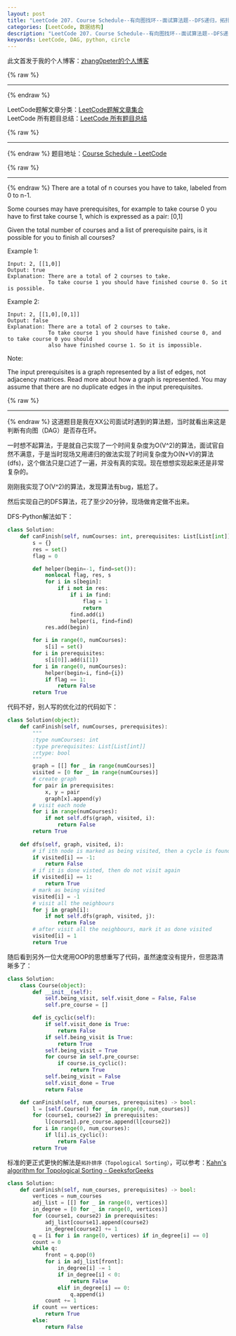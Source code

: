 ```yaml
---
layout: post
title: "LeetCode 207. Course Schedule--有向图找环--面试算法题--DFS递归，拓扑排序迭代--Python"
categories: [LeetCode, 数据结构]
description: "LeetCode 207. Course Schedule--有向图找环--面试算法题--DFS递归，拓扑排序迭代--Python-DAG"
keywords: LeetCode, DAG, python, circle
---
```


此文首发于我的个人博客：[zhang0peter的个人博客](https://zhang0peter.com)         

{% raw %}
***          
{% endraw %}


LeetCode题解文章分类：[LeetCode题解文章集合](https://zhang0peter.com/categories/#LeetCode)               
LeetCode 所有题目总结：[LeetCode 所有题目总结](https://zhang0peter.blog.csdn.net/article/details/100055202)                                  

{% raw %}
***          
{% endraw %}
题目地址：[Course Schedule - LeetCode](https://leetcode.com/problems/course-schedule/)

{% raw %}
***          
{% endraw %}
There are a total of n courses you have to take, labeled from 0 to n-1.

Some courses may have prerequisites, for example to take course 0 you have to first take course 1, which is expressed as a pair: [0,1]

Given the total number of courses and a list of prerequisite pairs, is it possible for you to finish all courses?

Example 1:
```
Input: 2, [[1,0]] 
Output: true
Explanation: There are a total of 2 courses to take. 
             To take course 1 you should have finished course 0. So it is possible.
```
Example 2:
```
Input: 2, [[1,0],[0,1]]
Output: false
Explanation: There are a total of 2 courses to take. 
             To take course 1 you should have finished course 0, and to take course 0 you should
             also have finished course 1. So it is impossible.
```
Note:

The input prerequisites is a graph represented by a list of edges, not adjacency matrices. Read more about how a graph is represented.
You may assume that there are no duplicate edges in the input prerequisites.

{% raw %}
***          
{% endraw %}
这道题目是我在XX公司面试时遇到的算法题，当时就看出来这是判断有向图（DAG）是否存在环。

一时想不起算法，于是就自己实现了一个时间复杂度为O(V^2)的算法，面试官自然不满意，于是当时现场又用递归的做法实现了时间复杂度为O(N+V)的算法(dfs)，这个做法只是口述了一遍，并没有真的实现。现在想想实现起来还是非常复杂的。


刚刚我实现了O(V^2)的算法，发现算法有bug，尴尬了。

然后实现自己的DFS算法，花了至少20分钟，现场做肯定做不出来。

DFS-Python解法如下：
```python
class Solution:
    def canFinish(self, numCourses: int, prerequisites: List[List[int]]) -> bool:
        s = {}
        res = set()
        flag = 0

        def helper(begin=-1, find=set()):
            nonlocal flag, res, s
            for i in s[begin]:
                if i not in res:
                    if i in find:
                        flag = 1
                        return
                    find.add(i)
                    helper(i, find=find)
            res.add(begin)

        for i in range(0, numCourses):
            s[i] = set()
        for i in prerequisites:
            s[i[0]].add(i[1])
        for i in range(0, numCourses):
            helper(begin=i, find={i})
            if flag == 1:
                return False
        return True
```
代码不好，别人写的优化过的代码如下：
```python
class Solution(object):
    def canFinish(self, numCourses, prerequisites):
        """
        :type numCourses: int
        :type prerequisites: List[List[int]]
        :rtype: bool
        """
        graph = [[] for _ in range(numCourses)]
        visited = [0 for _ in range(numCourses)]
        # create graph
        for pair in prerequisites:
            x, y = pair
            graph[x].append(y)
        # visit each node
        for i in range(numCourses):
            if not self.dfs(graph, visited, i):
                return False
        return True
    
    def dfs(self, graph, visited, i):
        # if ith node is marked as being visited, then a cycle is found
        if visited[i] == -1:
            return False
        # if it is done visted, then do not visit again
        if visited[i] == 1:
            return True
        # mark as being visited
        visited[i] = -1
        # visit all the neighbours
        for j in graph[i]:
            if not self.dfs(graph, visited, j):
                return False
        # after visit all the neighbours, mark it as done visited
        visited[i] = 1
        return True
```

随后看到另外一位大佬用OOP的思想重写了代码，虽然速度没有提升，但思路清晰多了：
```python
class Solution:
    class Course(object):
        def __init__(self):
            self.being_visit, self.visit_done = False, False
            self.pre_course = []

        def is_cyclic(self):
            if self.visit_done is True:
                return False
            if self.being_visit is True:
                return True
            self.being_visit = True
            for course in self.pre_course:
                if course.is_cyclic():
                    return True
            self.being_visit = False
            self.visit_done = True
            return False

    def canFinish(self, num_courses, prerequisites) -> bool:
        l = [self.Course() for _ in range(0, num_courses)]
        for (course1, course2) in prerequisites:
            l[course1].pre_course.append(l[course2])
        for i in range(0, num_courses):
            if l[i].is_cyclic():
                return False
        return True
```

标准的更正式更快的解法是`拓扑排序（Topological Sorting）`，可以参考：[Kahn's algorithm for Topological Sorting - GeeksforGeeks](https://www.geeksforgeeks.org/topological-sorting-indegree-based-solution/)

```python
class Solution:
    def canFinish(self, num_courses, prerequisites) -> bool:
        vertices = num_courses
        adj_list = [[] for _ in range(0, vertices)]
        in_degree = [0 for _ in range(0, vertices)]
        for (course1, course2) in prerequisites:
            adj_list[course1].append(course2)
            in_degree[course2] += 1
        q = [i for i in range(0, vertices) if in_degree[i] == 0]
        count = 0
        while q:
            front = q.pop(0)
            for i in adj_list[front]:
                in_degree[i] -= 1
                if in_degree[i] < 0:
                    return False
                elif in_degree[i] == 0:
                    q.append(i)
            count += 1
        if count == vertices:
            return True
        else:
            return False
```


